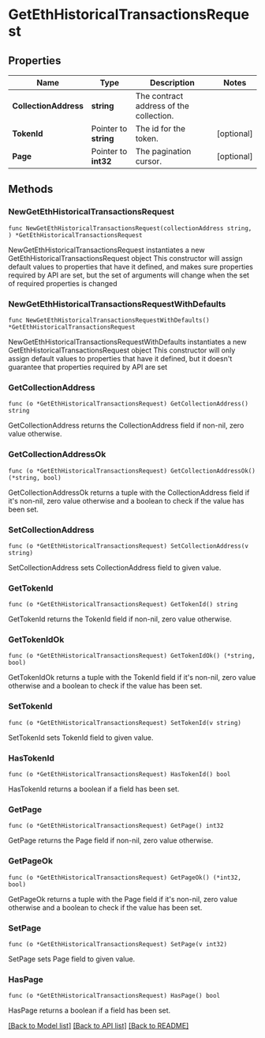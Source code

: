 # GetEthHistoricalTransactionsRequest

## Properties

Name | Type | Description | Notes
------------ | ------------- | ------------- | -------------
**CollectionAddress** | **string** | The contract address of the collection. | 
**TokenId** | Pointer to **string** | The id for the token. | [optional] 
**Page** | Pointer to **int32** | The pagination cursor. | [optional] 

## Methods

### NewGetEthHistoricalTransactionsRequest

`func NewGetEthHistoricalTransactionsRequest(collectionAddress string, ) *GetEthHistoricalTransactionsRequest`

NewGetEthHistoricalTransactionsRequest instantiates a new GetEthHistoricalTransactionsRequest object
This constructor will assign default values to properties that have it defined,
and makes sure properties required by API are set, but the set of arguments
will change when the set of required properties is changed

### NewGetEthHistoricalTransactionsRequestWithDefaults

`func NewGetEthHistoricalTransactionsRequestWithDefaults() *GetEthHistoricalTransactionsRequest`

NewGetEthHistoricalTransactionsRequestWithDefaults instantiates a new GetEthHistoricalTransactionsRequest object
This constructor will only assign default values to properties that have it defined,
but it doesn't guarantee that properties required by API are set

### GetCollectionAddress

`func (o *GetEthHistoricalTransactionsRequest) GetCollectionAddress() string`

GetCollectionAddress returns the CollectionAddress field if non-nil, zero value otherwise.

### GetCollectionAddressOk

`func (o *GetEthHistoricalTransactionsRequest) GetCollectionAddressOk() (*string, bool)`

GetCollectionAddressOk returns a tuple with the CollectionAddress field if it's non-nil, zero value otherwise
and a boolean to check if the value has been set.

### SetCollectionAddress

`func (o *GetEthHistoricalTransactionsRequest) SetCollectionAddress(v string)`

SetCollectionAddress sets CollectionAddress field to given value.


### GetTokenId

`func (o *GetEthHistoricalTransactionsRequest) GetTokenId() string`

GetTokenId returns the TokenId field if non-nil, zero value otherwise.

### GetTokenIdOk

`func (o *GetEthHistoricalTransactionsRequest) GetTokenIdOk() (*string, bool)`

GetTokenIdOk returns a tuple with the TokenId field if it's non-nil, zero value otherwise
and a boolean to check if the value has been set.

### SetTokenId

`func (o *GetEthHistoricalTransactionsRequest) SetTokenId(v string)`

SetTokenId sets TokenId field to given value.

### HasTokenId

`func (o *GetEthHistoricalTransactionsRequest) HasTokenId() bool`

HasTokenId returns a boolean if a field has been set.

### GetPage

`func (o *GetEthHistoricalTransactionsRequest) GetPage() int32`

GetPage returns the Page field if non-nil, zero value otherwise.

### GetPageOk

`func (o *GetEthHistoricalTransactionsRequest) GetPageOk() (*int32, bool)`

GetPageOk returns a tuple with the Page field if it's non-nil, zero value otherwise
and a boolean to check if the value has been set.

### SetPage

`func (o *GetEthHistoricalTransactionsRequest) SetPage(v int32)`

SetPage sets Page field to given value.

### HasPage

`func (o *GetEthHistoricalTransactionsRequest) HasPage() bool`

HasPage returns a boolean if a field has been set.


[[Back to Model list]](../README.md#documentation-for-models) [[Back to API list]](../README.md#documentation-for-api-endpoints) [[Back to README]](../README.md)


